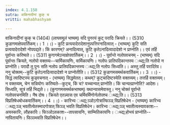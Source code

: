 ```yaml
---
index: 4.1.158
sutra: वाकिनादीनां कुक् च
vritti: mahabhashyam

---
```

 वाकिनादीनां कुक् च (1404) (लाघवमूलं भाष्यम्) यदि पुनरयं कुट् परादिः क्रियते।। (5310 कुडागमाक्षेपवार्तिकम्।। 1 ।।) - कुटि प्रत्ययादेरादेशानुपपत्तिरनादित्वात् - (भाष्यम्) कुटि सति प्रत्ययादेरादेशो नोपपद्यते। किं कारणम्? अनादित्वात्, कुटि कृतेऽनादित्वादादेशो न प्राप्नोति।। एवं तर्हि पूर्वान्तः करिष्यते।। (5311 कुगागमेऽप्याक्षेपवार्तिकम्।। 2 ।।) - पूर्वान्ते नलोपवचनम् - (भाष्यम्) यदि पूर्वान्तः क्रियते, नलोपो वक्तव्यः--चार्मिकायणिः, वार्मिकायणिः। नलोपः प्रातिपदिकान्तस्य ःथ्द्य;ति नलोपो न प्राप्नोति। परादौ तु पुनः सति नलोपः प्रातिपदिकान्तस्य ःथ्द्य;ति नलोपः सिध्यति।। अस्तु तर्हि परादिरेव। ननु चोक्तम्--कुटि कृतेऽनादित्वादादेशो न प्राप्नोतीति।। (5312 कुडागमसमर्थकवार्तिकम्।। 3 ।।) - सिद्धं त्वादिष्टस्य कुड्वचनात् - (भाष्यम्) सिद्धमेतत्। कथम्? कुट्चादिष्टस्येति वक्तव्यम्। तत्तर्हि वक्तव्यम्। न वक्तव्यम्, चेन सन्नियोगः करिष्यते--कुट्च, किं च? यच्चान्यत् प्राप्नोति। किं चान्यत्प्राप्नोति? आदेशः। सिध्यति, सूत्रं तर्हि भिद्यते।। (कुगागमसमर्थकभाष्यम्) यथान्यासमेवास्तु। ननु चोक्तं पूर्वान्ते नलोपवचनमिति। नैष दोषः। क्रियते एतन्न्यास एव चर्मिवर्मिणोर्नलोपश्च ःथ्द्य;ति।। (5313 विप्रतिषेधबोधकवार्तिकम्।। 4 ।।) - कारिभ्य ःथ्द्य;ञ्ञोऽगोत्रात्फिञ्ञ् विप्रतिषेधेन - (भाष्यम्) कारिभ्य ःथ्द्य;ञ्ञ् भवतीत्येतस्मादगोत्रात् फिञ्ञ् भवति विप्रतिषेधेन। कारिभ्य ःथ्द्य;ञ्ञ् भवतीत्यस्यावकाशः--अयस्कारिः, लौहकारिः। फिञ्ञोऽवकाशः--तापसायनिः, साम्मितिकायनिः। ःथ्द्य;होभयं प्राप्नोति--नापितायनिः। फिञ्ञ्भवति विप्रतिषेधेन।। 
